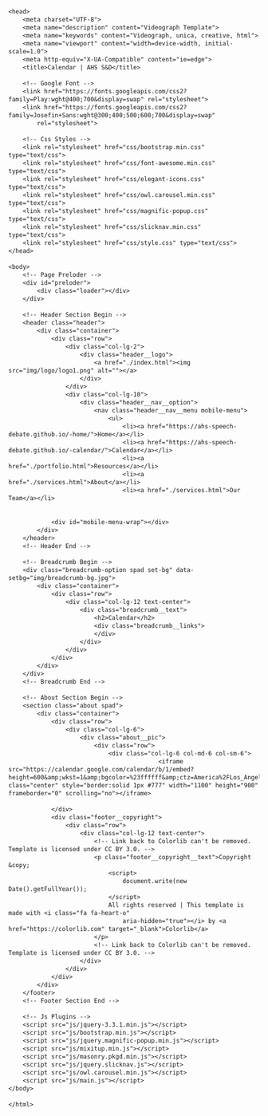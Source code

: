 <html lang="zxx">

    <head>
        <meta charset="UTF-8">
        <meta name="description" content="Videograph Template">
        <meta name="keywords" content="Videograph, unica, creative, html">
        <meta name="viewport" content="width=device-width, initial-scale=1.0">
        <meta http-equiv="X-UA-Compatible" content="ie=edge">
        <title>Calendar | AHS S&D</title>

        <!-- Google Font -->
        <link href="https://fonts.googleapis.com/css2?family=Play:wght@400;700&display=swap" rel="stylesheet">
        <link href="https://fonts.googleapis.com/css2?family=Josefin+Sans:wght@300;400;500;600;700&display=swap"
            rel="stylesheet">

        <!-- Css Styles -->
        <link rel="stylesheet" href="css/bootstrap.min.css" type="text/css">
        <link rel="stylesheet" href="css/font-awesome.min.css" type="text/css">
        <link rel="stylesheet" href="css/elegant-icons.css" type="text/css">
        <link rel="stylesheet" href="css/owl.carousel.min.css" type="text/css">
        <link rel="stylesheet" href="css/magnific-popup.css" type="text/css">
        <link rel="stylesheet" href="css/slicknav.min.css" type="text/css">
        <link rel="stylesheet" href="css/style.css" type="text/css">
    </head>

    <body>
        <!-- Page Preloder -->
        <div id="preloder">
            <div class="loader"></div>
        </div>

        <!-- Header Section Begin -->
        <header class="header">
            <div class="container">
                <div class="row">
                    <div class="col-lg-2">
                        <div class="header__logo">
                            <a href="./index.html"><img src="img/logo/logo1.png" alt=""></a>
                        </div>
                    </div>
                    <div class="col-lg-10">
                        <div class="header__nav__option">
                            <nav class="header__nav__menu mobile-menu">
                                <ul>
                                    <li><a href="https://ahs-speech-debate.github.io/-home/">Home</a></li>
                                    <li><a href="https://ahs-speech-debate.github.io/-calendar/">Calendar</a></li>
                                    <li><a href="./portfolio.html">Resources</a></li>
                                    <li><a href="./services.html">About</a></li>
                                    <li><a href="./services.html">Our Team</a></li>


                <div id="mobile-menu-wrap"></div>
            </div>
        </header>
        <!-- Header End -->

        <!-- Breadcrumb Begin -->
        <div class="breadcrumb-option spad set-bg" data-setbg="img/breadcrumb-bg.jpg">
            <div class="container">
                <div class="row">
                    <div class="col-lg-12 text-center">
                        <div class="breadcrumb__text">
                            <h2>Calendar</h2>
                            <div class="breadcrumb__links">
                            </div>
                        </div>
                    </div>
                </div>
            </div>
        </div>
        <!-- Breadcrumb End -->

        <!-- About Section Begin -->
        <section class="about spad">
            <div class="container">
                <div class="row">
                    <div class="col-lg-6">
                        <div class="about__pic">
                            <div class="row">
                                <div class="col-lg-6 col-md-6 col-sm-6">
                                              <iframe src="https://calendar.google.com/calendar/b/1/embed?height=600&amp;wkst=1&amp;bgcolor=%23ffffff&amp;ctz=America%2FLos_Angeles&amp;src=YW1lcmljYW5zcGVlY2hkZWJhdGVAZ21haWwuY29t&amp;color=%23039BE5" class="center" style="border:solid 1px #777" width="1100" height="900" frameborder="0" scrolling="no"></iframe>

                </div>
                <div class="footer__copyright">
                    <div class="row">
                        <div class="col-lg-12 text-center">
                            <!-- Link back to Colorlib can't be removed. Template is licensed under CC BY 3.0. -->
                            <p class="footer__copyright__text">Copyright &copy;
                                <script>
                                    document.write(new Date().getFullYear());
                                </script>
                                All rights reserved | This template is made with <i class="fa fa-heart-o"
                                    aria-hidden="true"></i> by <a href="https://colorlib.com" target="_blank">Colorlib</a>
                            </p>
                            <!-- Link back to Colorlib can't be removed. Template is licensed under CC BY 3.0. -->
                        </div>
                    </div>
                </div>
            </div>
        </footer>
        <!-- Footer Section End -->

        <!-- Js Plugins -->
        <script src="js/jquery-3.3.1.min.js"></script>
        <script src="js/bootstrap.min.js"></script>
        <script src="js/jquery.magnific-popup.min.js"></script>
        <script src="js/mixitup.min.js"></script>
        <script src="js/masonry.pkgd.min.js"></script>
        <script src="js/jquery.slicknav.js"></script>
        <script src="js/owl.carousel.min.js"></script>
        <script src="js/main.js"></script>
    </body>

    </html>

